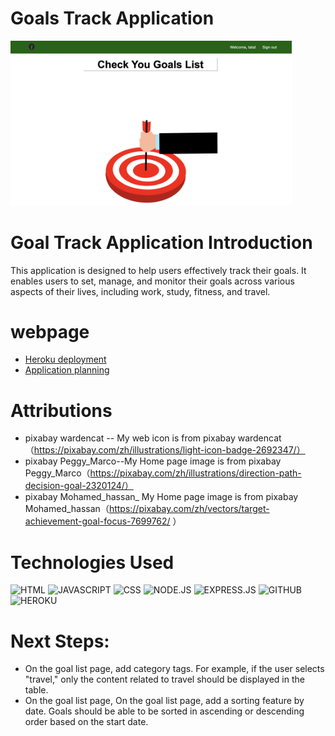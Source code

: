 # Goals Track Application
<img src = './public/images/screenshot.png' alt = 'application screenshot' width = '450'>

# Goal Track Application Introduction
This application is designed to help users effectively track their goals. It enables users to set, manage, and monitor their goals across various aspects of their lives, including work, study, fitness, and travel.

# webpage 
* [Heroku deployment](https://nani-app-bada8d1b7e82.herokuapp.com/)
* [Application planning](https://trello.com/b/jk9kkcgq/unit-2-project-planning)

# Attributions
* pixabay wardencat -- My web icon is from pixabay wardencat（https://pixabay.com/zh/illustrations/light-icon-badge-2692347/）
* pixabay Peggy_Marco--My Home page image is from pixabay Peggy_Marco（https://pixabay.com/zh/illustrations/direction-path-decision-goal-2320124/）
* pixabay Mohamed_hassan_ My Home page image is from pixabay Mohamed_hassan（https://pixabay.com/zh/vectors/target-achievement-goal-focus-7699762/ ）

# Technologies Used
![HTML](https://img.shields.io/badge/HTML-239120?style=for-the-badge&logo=html5&logoColor=white)
![JAVASCRIPT](https://img.shields.io/badge/JavaScript-F7DF1E?style=for-the-badge&logo=javascript&logoColor=black)
![CSS](https://img.shields.io/badge/CSS-239120?&style=for-the-badge&logo=css3&logoColor=white) 
![NODE.JS](https://img.shields.io/badge/Node.js-43853D?style=for-the-badge&logo=node.js&logoColor=white)
![EXPRESS.JS](https://img.shields.io/badge/Express.js-404D59?style=for-the-badge)
![GITHUB](https://img.shields.io/badge/GitHub-100000?style=for-the-badge&logo=github&logoColor=white)
![HEROKU](https://img.shields.io/badge/Heroku-430098?style=for-the-badge&logo=heroku&logoColor=white)



# Next Steps:
* On the goal list page, add category tags. For example, if the user selects "travel," only the content related to travel should be displayed in the table.
*  On the goal list page, On the goal list page, add a sorting feature by date. Goals should be able to be sorted in ascending or descending order based on the start date.
